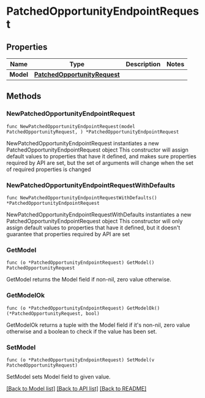 # PatchedOpportunityEndpointRequest

## Properties

Name | Type | Description | Notes
------------ | ------------- | ------------- | -------------
**Model** | [**PatchedOpportunityRequest**](PatchedOpportunityRequest.md) |  | 

## Methods

### NewPatchedOpportunityEndpointRequest

`func NewPatchedOpportunityEndpointRequest(model PatchedOpportunityRequest, ) *PatchedOpportunityEndpointRequest`

NewPatchedOpportunityEndpointRequest instantiates a new PatchedOpportunityEndpointRequest object
This constructor will assign default values to properties that have it defined,
and makes sure properties required by API are set, but the set of arguments
will change when the set of required properties is changed

### NewPatchedOpportunityEndpointRequestWithDefaults

`func NewPatchedOpportunityEndpointRequestWithDefaults() *PatchedOpportunityEndpointRequest`

NewPatchedOpportunityEndpointRequestWithDefaults instantiates a new PatchedOpportunityEndpointRequest object
This constructor will only assign default values to properties that have it defined,
but it doesn't guarantee that properties required by API are set

### GetModel

`func (o *PatchedOpportunityEndpointRequest) GetModel() PatchedOpportunityRequest`

GetModel returns the Model field if non-nil, zero value otherwise.

### GetModelOk

`func (o *PatchedOpportunityEndpointRequest) GetModelOk() (*PatchedOpportunityRequest, bool)`

GetModelOk returns a tuple with the Model field if it's non-nil, zero value otherwise
and a boolean to check if the value has been set.

### SetModel

`func (o *PatchedOpportunityEndpointRequest) SetModel(v PatchedOpportunityRequest)`

SetModel sets Model field to given value.



[[Back to Model list]](../README.md#documentation-for-models) [[Back to API list]](../README.md#documentation-for-api-endpoints) [[Back to README]](../README.md)


